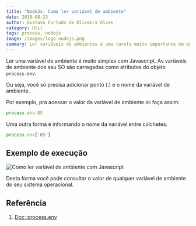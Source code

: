 ```yaml
---
title: "NodeJs: Como ler variável de ambiente"
date: 2018-08-23
author: Gustavo Furtado de Oliveira Alves
category: Util
tags: process, nodejs
image: /images/logo-nodejs.png
summary: Ler variáveis de ambientes é uma tarefa muito importante em qualquer linguagem de programação. Vamos ver como fazer isso em Javascript com NodeJS.
---
```


Ler uma variável de ambiente é muito simples com Javascript.
As variáveis de ambiente dos seu SO são carregadas como atributos do objeto `process.env`.

Ou seja, você só precisa adicionar ponto (.) e o nome da variável de ambiente.

Por exemplo, pra acessar o valor da variável de ambiente `OS` faça assim:

```javascript
process.env.OS
```

Uma outra forma é informando o nome da variável entre colchetes.

```javascript
process.env['OS']
```

## Exemplo de execução

![Como ler variável de ambiente com Javascript](/images/ler-variavel-de-ambiente.gif)

Desta forma você pode consultar o valor de qualquer variável de ambiente do seu sistema operacional.

## Referência

1. [Doc: process.env](https://nodejs.org/dist/latest-v10.x/docs/api/process.html#process_process_env)

